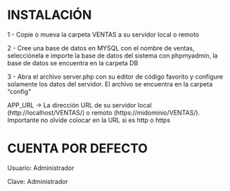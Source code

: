 # INSTALACIÓN

<p>1 - Copie o mueva la carpeta VENTAS a su servidor local o remoto</p>
<p>2 - Cree una base de datos en MYSQL con el nombre de ventas, 
selecciónela e importe la base de datos del sistema con phpmyadmin, la base de datos se encuentra en la carpeta DB</p>
<p>3 - Abra el archivo server.php con su editor de código favorito y configure solamente los datos del servidor. El archivo se encuentra en la carpeta “config”</p>
</p>
<p>APP_URL -> La dirección URL de su servidor local (http://localhost/VENTAS/) o remoto (https://midominio/VENTAS/). 
Importante no olvide colocar en la URL si es http o https</p>

# CUENTA POR DEFECTO

<p>Usuario: Administrador</p>
<p>Clave: Administrador</p>
